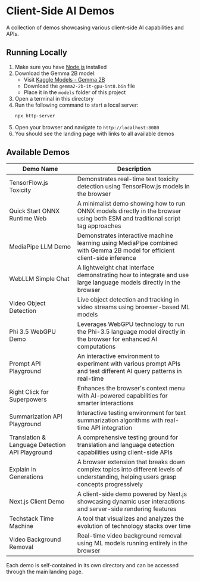 # Client-Side AI Demos

A collection of demos showcasing various client-side AI capabilities and APIs.

## Running Locally

1. Make sure you have [Node.js](https://nodejs.org/) installed
2. Download the Gemma 2B model:
   - Visit [Kaggle Models - Gemma 2B](https://www.kaggle.com/models/google/gemma-2/tfLite/gemma2-2b-it-gpu-int8)
   - Download the `gemma2-2b-it-gpu-int8.bin` file
   - Place it in the `models` folder of this project
3. Open a terminal in this directory
4. Run the following command to start a local server:
   ```bash
   npx http-server
   ```
5. Open your browser and navigate to `http://localhost:8080`
6. You should see the landing page with links to all available demos

## Available Demos

| Demo Name | Description |
|-----------|-------------|
| TensorFlow.js Toxicity | Demonstrates real-time text toxicity detection using TensorFlow.js models in the browser |
| Quick Start ONNX Runtime Web | A minimalist demo showing how to run ONNX models directly in the browser using both ESM and traditional script tag approaches |
| MediaPipe LLM Demo | Demonstrates interactive machine learning using MediaPipe combined with Gemma 2B model for efficient client-side inference |
| WebLLM Simple Chat | A lightweight chat interface demonstrating how to integrate and use large language models directly in the browser |
| Video Object Detection | Live object detection and tracking in video streams using browser-based ML models |
| Phi 3.5 WebGPU Demo | Leverages WebGPU technology to run the Phi-3.5 language model directly in the browser for enhanced AI computations |
| Prompt API Playground | An interactive environment to experiment with various prompt APIs and test different AI query patterns in real-time |
| Right Click for Superpowers | Enhances the browser's context menu with AI-powered capabilities for smarter interactions |
| Summarization API Playground | Interactive testing environment for text summarization algorithms with real-time API integration |
| Translation & Language Detection API Playground | A comprehensive testing ground for translation and language detection capabilities using client-side APIs |
| Explain in Generations | A browser extension that breaks down complex topics into different levels of understanding, helping users grasp concepts progressively |
| Next.js Client Demo | A client-side demo powered by Next.js showcasing dynamic user interactions and server-side rendering features |
| Techstack Time Machine | A tool that visualizes and analyzes the evolution of technology stacks over time |
| Video Background Removal | Real-time video background removal using ML models running entirely in the browser |

Each demo is self-contained in its own directory and can be accessed through the main landing page.


